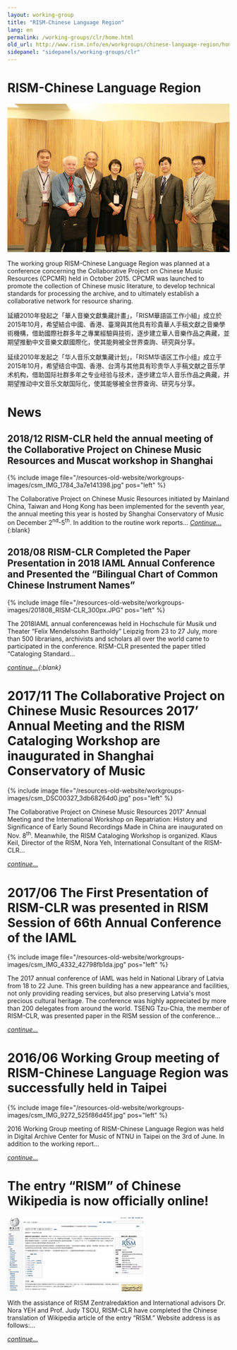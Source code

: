 ```yaml
---
layout: working-group
title: "RISM-Chinese Language Region"
lang: en
permalink: /working-groups/clr/home.html
old_url: http://www.rism.info/en/workgroups/chinese-language-region/home.html
sidepanel: "sidepanels/working-groups/clr"
---
```


# RISM-Chinese Language Region

 ![](/resources-old-website/workgroups-images/csm_image1198_2397dcfa97.jpg "image1198")



The working group RISM-Chinese Language Region was planned at a conference concerning the Collaborative Project on Chinese Music Resources (CPCMR) held in October 2015. CPCMR was launched to promote the collection of Chinese music literature, to develop technical standards for processing the archive, and to ultimately establish a collaborative network for resource sharing.

延續2010年發起之「華人音樂文獻集藏計畫」，「RISM華語區工作小組」成立於2015年10月，希望結合中國、香港、臺灣與其他具有珍貴華人手稿文獻之音樂學術機構，借助國際社群多年之專業經驗與技術，逐步建立華人音樂作品之典藏，並期望推動中文音樂文獻國際化，使其能夠被全世界查詢、研究與分享。

延续2010年发起之「华人音乐文献集藏计划」，「RISM华语区工作小组」成立于2015年10月，希望结合中国、香港、台湾与其他具有珍贵华人手稿文献之音乐学术机构，借助国际社群多年之专业经验与技术，逐步建立华人音乐作品之典藏，并期望推动中文音乐文献国际化，使其能够被全世界查询、研究与分享。

# News

## 2018/12 RISM-CLR held the annual meeting of the Collaborative Project on Chinese Music Resources and Muscat workshop in Shanghai

{% include image file="/resources-old-website/workgroups-images/csm_IMG_1784_3a7e141398.jpg" pos="left" %}

The Collaborative Project on Chinese Music Resources initiated by Mainland China, Taiwan and Hong Kong has been implemented for the seventh year, the annual meeting this year is hosted by Shanghai Conservatory of Music on December 2<sup>nd</sup>-5<sup>th</sup>. In addition to the routine work reports... [_Continue..._](/working-groups/clr/shanghai2018.html){:blank}








## 2018/08 RISM-CLR Completed the Paper Presentation in 2018 IAML Annual Conference and Presented the “Bilingual Chart of Common Chinese Instrument Names”

{% include image file="/resources-old-website/workgroups-images/201808_RISM-CLR_300px.JPG" pos="left" %}

The 2018IAML annual conferencewas held in Hochschule für Musik und Theater “Felix Mendelssohn Bartholdy” Leipzig from 23 to 27 July, more than 500 librarians, archivists and scholars all over the world came to participated in the conference. RISM-CLR presented the paper titled “Cataloging Standard...

_[continue...](/en/workgroups/chinese-language-region/news/201808-rism-clr-completed-the-paper-presentation-in-2018-iaml-annual-conference-and-presented-the-bilingual-chart-of-common-chinese-instrument-names.html){:blank}_







# 2017/11 The Collaborative Project on Chinese Music Resources 2017’ Annual Meeting and the RISM Cataloging Workshop are inaugurated in Shanghai Conservatory of Music

{% include image file="/resources-old-website/workgroups-images/csm_DSC00327_3db68264d0.jpg" pos="left" %}

The Collaborative Project on Chinese Music Resources 2017’ Annual Meeting and the International Workshop on Repatriation: History and Significance of Early Sound Recordings Made in China are inaugurated on Nov. 8<sup>th</sup>. Meanwhile, the RISM Cataloging Workshop is organized. Klaus Keil, Director of the RISM, Nora Yeh, International Consultant of the RISM-CLR...

_[continue...](/en/workgroups/chinese-language-region/news/201711-shanghai-meeting.html "Opens internal link in current window")_







# 2017/06 The First Presentation of RISM-CLR was presented in RISM Session of 66th Annual Conference of the IAML

{% include image file="/resources-old-website/workgroups-images/csm_IMG_4332_42798fb1da.jpg" pos="left" %}

The 2017 annual conference of IAML was held in National Library of Latvia from 18 to 22 June. This green building has a new appearance and facilities, not only providing reading services, but also preserving Latvia's most precious cultural heritage. The conference was highly appreciated by more than 200 delegates from around the world. TSENG Tzu-Chia, the member of RISM-CLR, was presented paper in the RISM session of the conference...

[_continue…_](/en/workgroups/chinese-language-region/news/201706-iaml-in-riga.html "Opens internal link in current window")







# 2016/06 Working Group meeting of RISM-Chinese Language Region was successfully held in Taipei

{% include image file="/resources-old-website/workgroups-images/csm_IMG_9272_525f86d45f.jpg" pos="left" %}

2016 Working Group meeting of RISM-Chinese Language Region was held in Digital Archive Center for Music of NTNU in Taipei on the 3rd of June. In addition to the working report...

_[continue...](/en/workgroups/chinese-language-region/news/201606-taipei-meeting.html "Opens internal link in current window")_











# The entry “RISM” of Chinese Wikipedia is now officially online!

 ![](/resources-old-website/workgroups-images/csm_03b86f6f-c52f-4887-95e9-9655330594d4_82a87487bb.jpg "Wiki-Chinese RISM")

With the assistance of RISM Zentralredaktion and International advisors Dr. Nora YEH and Prof. Judy TSOU, RISM-CLR have completed the Chinese translation of Wikipedia article of the entry “RISM.” Website address is as follows:...

_[continue...](/en/workgroups/chinese-language-region/news/201606-wiki.html "Opens internal link in current window")_
